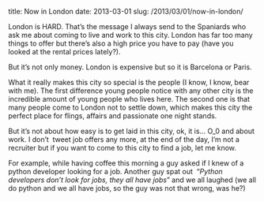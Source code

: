 title: Now in London
date: 2013-03-01
slug: /2013/03/01/now-in-london/

London is HARD. That&#8217;s the message I always send to the Spaniards who ask me about coming to live and work to this city. London has far too many things to offer but there&#8217;s also a high price you have to pay (have you looked at the rental prices lately?).

But it&#8217;s not only money. London is expensive but so it is Barcelona or Paris.

What it really makes this city so special is the people (I know, I know, bear with me). The first difference young people notice with any other city is the incredible amount of young people who lives here. The second one is that many people come to London not to settle down, which makes this city the perfect place for flings, affairs and passionate one night stands.

But it&#8217;s not about how easy is to get laid in this city, ok, it is&#8230; O_0 and about work. I don&#8217;t  tweet job offers any more, at the end of the day, I&#8217;m not a recruiter but if you want to come to this city to find a job, let me know.

For example, while having coffee this morning a guy asked if I knew of a python developer looking for a job. Another guy spat out  &#8220;_Python developers don&#8217;t look for jobs, they all have jobs_&#8221; and we all laughed (we all do python and we all have jobs, so the guy was not that wrong, was he?)

&nbsp;
